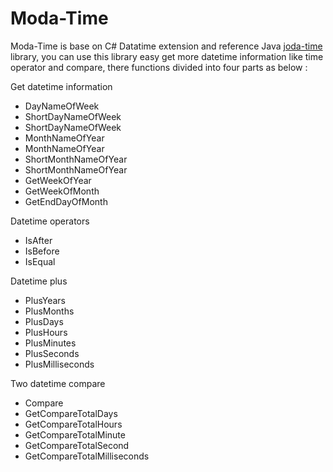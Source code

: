 # Moda-Time

Moda-Time is base on C# Datatime extension and reference Java [joda-time](https://github.com/JodaOrg/joda-time) library, you can use this library easy get more datetime information like time operator and compare, there functions divided into four parts as below : 

Get datetime information
* DayNameOfWeek
* ShortDayNameOfWeek
* ShortDayNameOfWeek
* MonthNameOfYear
* MonthNameOfYear
* ShortMonthNameOfYear
* ShortMonthNameOfYear
* GetWeekOfYear
* GetWeekOfMonth
* GetEndDayOfMonth

Datetime operators 
* IsAfter
* IsBefore
* IsEqual

Datetime plus 
* PlusYears
* PlusMonths
* PlusDays
* PlusHours
* PlusMinutes
* PlusSeconds
* PlusMilliseconds

Two datetime compare
* Compare
* GetCompareTotalDays
* GetCompareTotalHours
* GetCompareTotalMinute
* GetCompareTotalSecond
* GetCompareTotalMilliseconds

